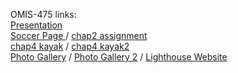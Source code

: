 OMIS-475 links: <br>
<a href="https://antoinemotte.github.io/omis-475/presentation.html"> Presentation </a> <br>
<a href="https://antoinemotte.github.io/omis-475/chap1.html"> Soccer Page </a> / 
    <a href="https://antoinemotte.github.io/omis-475/chap2/advantage.html"> chap2 assignment</a> <br>
<a href="https://antoinemotte.github.io/omis-475/chap4/kayak1.html"> chap4 kayak</a> / 
    <a href="https://antoinemotte.github.io/omis-475/chap4/kayak2.html"> chap4 kayak2</a> <br>
<a href="https://antoinemotte.github.io/omis-475/chap6/photogallery.html"> Photo Gallery</a>  /
<a href="https://antoinemotte.github.io/omis-475/chap6/photogallery2.html"> Photo Gallery 2</a> /
<a href="https://antoinemotte.github.io/omis-475/chap6/lighthouseWebsite.html"> Lighthouse Website</a> 


